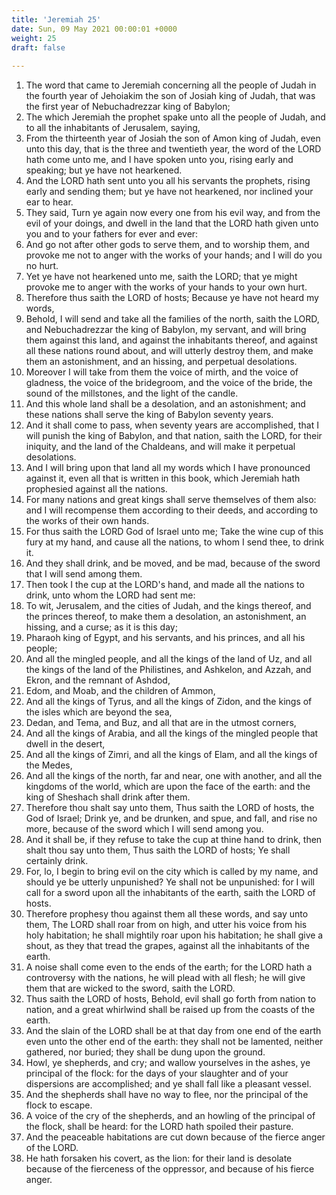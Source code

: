 ```yaml
---
title: 'Jeremiah 25'
date: Sun, 09 May 2021 00:00:01 +0000
weight: 25
draft: false
  
---
```


1. The word that came to Jeremiah concerning all the people of Judah in the fourth year of Jehoiakim the son of Josiah king of Judah, that was the first year of Nebuchadrezzar king of Babylon;
2. The which Jeremiah the prophet spake unto all the people of Judah, and to all the inhabitants of Jerusalem, saying,
3. From the thirteenth year of Josiah the son of Amon king of Judah, even unto this day, that is the three and twentieth year, the word of the LORD hath come unto me, and I have spoken unto you, rising early and speaking; but ye have not hearkened.
4. And the LORD hath sent unto you all his servants the prophets, rising early and sending them; but ye have not hearkened, nor inclined your ear to hear.
5. They said, Turn ye again now every one from his evil way, and from the evil of your doings, and dwell in the land that the LORD hath given unto you and to your fathers for ever and ever:
6. And go not after other gods to serve them, and to worship them, and provoke me not to anger with the works of your hands; and I will do you no hurt.
7. Yet ye have not hearkened unto me, saith the LORD; that ye might provoke me to anger with the works of your hands to your own hurt.
8. Therefore thus saith the LORD of hosts; Because ye have not heard my words,
9. Behold, I will send and take all the families of the north, saith the LORD, and Nebuchadrezzar the king of Babylon, my servant, and will bring them against this land, and against the inhabitants thereof, and against all these nations round about, and will utterly destroy them, and make them an astonishment, and an hissing, and perpetual desolations.
10. Moreover I will take from them the voice of mirth, and the voice of gladness, the voice of the bridegroom, and the voice of the bride, the sound of the millstones, and the light of the candle.
11. And this whole land shall be a desolation, and an astonishment; and these nations shall serve the king of Babylon seventy years.
12. And it shall come to pass, when seventy years are accomplished, that I will punish the king of Babylon, and that nation, saith the LORD, for their iniquity, and the land of the Chaldeans, and will make it perpetual desolations.
13. And I will bring upon that land all my words which I have pronounced against it, even all that is written in this book, which Jeremiah hath prophesied against all the nations.
14. For many nations and great kings shall serve themselves of them also: and I will recompense them according to their deeds, and according to the works of their own hands.
15. For thus saith the LORD God of Israel unto me; Take the wine cup of this fury at my hand, and cause all the nations, to whom I send thee, to drink it.
16. And they shall drink, and be moved, and be mad, because of the sword that I will send among them.
17. Then took I the cup at the LORD's hand, and made all the nations to drink, unto whom the LORD had sent me:
18. To wit, Jerusalem, and the cities of Judah, and the kings thereof, and the princes thereof, to make them a desolation, an astonishment, an hissing, and a curse; as it is this day;
19. Pharaoh king of Egypt, and his servants, and his princes, and all his people;
20. And all the mingled people, and all the kings of the land of Uz, and all the kings of the land of the Philistines, and Ashkelon, and Azzah, and Ekron, and the remnant of Ashdod,
21. Edom, and Moab, and the children of Ammon,
22. And all the kings of Tyrus, and all the kings of Zidon, and the kings of the isles which are beyond the sea,
23. Dedan, and Tema, and Buz, and all that are in the utmost corners,
24. And all the kings of Arabia, and all the kings of the mingled people that dwell in the desert,
25. And all the kings of Zimri, and all the kings of Elam, and all the kings of the Medes,
26. And all the kings of the north, far and near, one with another, and all the kingdoms of the world, which are upon the face of the earth: and the king of Sheshach shall drink after them.
27. Therefore thou shalt say unto them, Thus saith the LORD of hosts, the God of Israel; Drink ye, and be drunken, and spue, and fall, and rise no more, because of the sword which I will send among you.
28. And it shall be, if they refuse to take the cup at thine hand to drink, then shalt thou say unto them, Thus saith the LORD of hosts; Ye shall certainly drink.
29. For, lo, I begin to bring evil on the city which is called by my name, and should ye be utterly unpunished? Ye shall not be unpunished: for I will call for a sword upon all the inhabitants of the earth, saith the LORD of hosts.
30. Therefore prophesy thou against them all these words, and say unto them, The LORD shall roar from on high, and utter his voice from his holy habitation; he shall mightily roar upon his habitation; he shall give a shout, as they that tread the grapes, against all the inhabitants of the earth.
31. A noise shall come even to the ends of the earth; for the LORD hath a controversy with the nations, he will plead with all flesh; he will give them that are wicked to the sword, saith the LORD.
32. Thus saith the LORD of hosts, Behold, evil shall go forth from nation to nation, and a great whirlwind shall be raised up from the coasts of the earth.
33. And the slain of the LORD shall be at that day from one end of the earth even unto the other end of the earth: they shall not be lamented, neither gathered, nor buried; they shall be dung upon the ground.
34. Howl, ye shepherds, and cry; and wallow yourselves in the ashes, ye principal of the flock: for the days of your slaughter and of your dispersions are accomplished; and ye shall fall like a pleasant vessel.
35. And the shepherds shall have no way to flee, nor the principal of the flock to escape.
36. A voice of the cry of the shepherds, and an howling of the principal of the flock, shall be heard: for the LORD hath spoiled their pasture.
37. And the peaceable habitations are cut down because of the fierce anger of the LORD.
38. He hath forsaken his covert, as the lion: for their land is desolate because of the fierceness of the oppressor, and because of his fierce anger.
